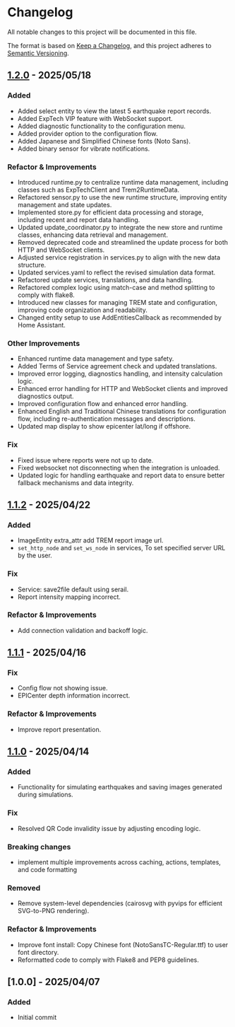 # Changelog

All notable changes to this project will be documented in this file.

The format is based on [Keep a Changelog](https://keepachangelog.com/en/1.1.0/),
and this project adheres to [Semantic Versioning](https://semver.org/spec/v2.0.0.html).


## [1.2.0] - 2025/05/18
### Added
  - Added select entity to view the latest 5 earthquake report records.
  - Added ExpTech VIP feature with WebSocket support.
  - Added diagnostic functionality to the configuration menu.
  - Added provider option to the configuration flow.
  - Added Japanese and Simplified Chinese fonts (Noto Sans).
  - Added binary sensor for vibrate notifications.

### Refactor & Improvements
  - Introduced runtime.py to centralize runtime data management, including classes such as ExpTechClient and Trem2RuntimeData.
  - Refactored sensor.py to use the new runtime structure, improving entity management and state updates.
  - Implemented store.py for efficient data processing and storage, including recent and report data handling.
  - Updated update_coordinator.py to integrate the new store and runtime classes, enhancing data retrieval and management.
  - Removed deprecated code and streamlined the update process for both HTTP and WebSocket clients.
  - Adjusted service registration in services.py to align with the new data structure.
  - Updated services.yaml to reflect the revised simulation data format.
  - Refactored update services, translations, and data handling.
  - Refactored complex logic using match-case and method splitting to comply with flake8.
  - Introduced new classes for managing TREM state and configuration, improving code organization and readability.
  - Changed entity setup to use AddEntitiesCallback as recommended by Home Assistant.

### Other Improvements
  - Enhanced runtime data management and type safety.
  - Added Terms of Service agreement check and updated translations.
  - Improved error logging, diagnostics handling, and intensity calculation logic.
  - Enhanced error handling for HTTP and WebSocket clients and improved diagnostics output.
  - Improved configuration flow and enhanced error handling.
  - Enhanced English and Traditional Chinese translations for configuration flow, including re-authentication messages and descriptions.
  - Updated map display to show epicenter lat/long if offshore.

### Fix
  - Fixed issue where reports were not up to date.
  - Fixed websocket not disconnecting when the integration is unloaded.
  - Updated logic for handling earthquake and report data to ensure better fallback mechanisms and data integrity.


## [1.1.2] - 2025/04/22

### Added
- ImageEntity extra_attr add TREM report image url.
- `set_http_node` and `set_ws_node` in services, To set specified server URL by the user.


### Fix
- Service: save2file default using serail.
- Report intensity mapping incorrect.

### Refactor & Improvements
- Add connection validation and backoff logic.


## [1.1.1] - 2025/04/16

### Fix
- Config flow not showing issue.
- EPICenter depth information incorrect.

### Refactor & Improvements
- Improve report presentation.


## [1.1.0] - 2025/04/14

### Added
- Functionality for simulating earthquakes and saving images generated during simulations.

### Fix
- Resolved QR Code invalidity issue by adjusting encoding logic.

### Breaking changes
- implement multiple improvements across caching, actions, templates, and code formatting

### Removed
- Remove system-level dependencies (cairosvg with pyvips for efficient SVG-to-PNG rendering).

### Refactor & Improvements
- Improve font install: Copy Chinese font (NotoSansTC-Regular.ttf) to user font directory.
- Reformatted code to comply with Flake8 and PEP8 guidelines.


## [1.0.0] - 2025/04/07

### Added
- Initial commit

[1.2.0]: https://github.com/gaojiafamily/ha-trem2/compare/v1.1.2...v1.2.0
[1.1.2]: https://github.com/gaojiafamily/ha-trem2/compare/v1.1.1...v1.1.2
[1.1.1]: https://github.com/gaojiafamily/ha-trem2/compare/v1.1.0...v1.1.1
[1.1.0]: https://github.com/gaojiafamily/ha-trem2/compare/v1.0.0...v1.1.0